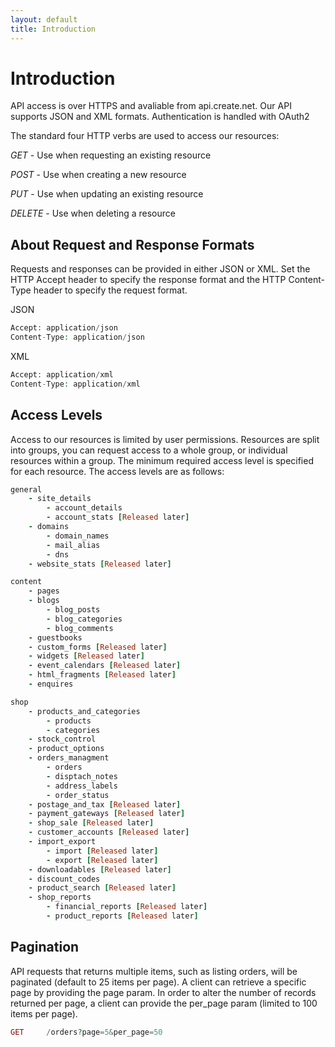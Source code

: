 ```yaml
---
layout: default
title: Introduction
---
```


# Introduction

API access is over HTTPS and avaliable from api.create.net. Our API supports JSON and XML formats. Authentication is handled with OAuth2

The standard four HTTP verbs are used to access our resources:

*GET* - Use when requesting an existing resource

*POST* - Use when creating a new resource

*PUT* - Use when updating an existing resource

*DELETE* - Use when deleting a resource

## About Request and Response Formats

Requests and responses can be provided in either JSON or XML. Set the HTTP Accept header to specify the response format and the HTTP Content-Type header to specify the request format.

JSON 

```php
Accept: application/json
Content-Type: application/json
```

XML

```php
Accept: application/xml
Content-Type: application/xml
```

## Access Levels

Access to our resources is limited by user permissions. Resources are split into groups, you can request access to a whole group, or individual resources within a group. The minimum required access level is specified for each resource. The access levels are as follows:

```ruby
general
	- site_details
		- account_details
		- account_stats [Released later]  
	- domains
		- domain_names
		- mail_alias
		- dns
	- website_stats [Released later]  

content
	- pages
	- blogs
		- blog_posts
		- blog_categories
		- blog_comments
	- guestbooks
	- custom_forms [Released later]  
	- widgets [Released later]  
	- event_calendars [Released later]  
	- html_fragments [Released later]  
	- enquires

shop
	- products_and_categories
		- products
		- categories
	- stock_control
	- product_options
	- orders_managment
		- orders
		- disptach_notes 
		- address_labels
		- order_status
	- postage_and_tax [Released later]  
	- payment_gateways [Released later]  
	- shop_sale [Released later]  
	- customer_accounts [Released later]  
	- import_export
		- import [Released later]  
		- export [Released later]  
	- downloadables [Released later]  
	- discount_codes
	- product_search [Released later]  
	- shop_reports
		- financial_reports [Released later]  
		- product_reports [Released later]  
```

## Pagination

API requests that returns multiple items, such as listing orders, will be paginated (default to 25 items per page). A client can retrieve a specific page by providing the page param. In order to alter the number of records returned per page, a client can provide the per_page param (limited to 100 items per page).

```php
GET		/orders?page=5&per_page=50
```